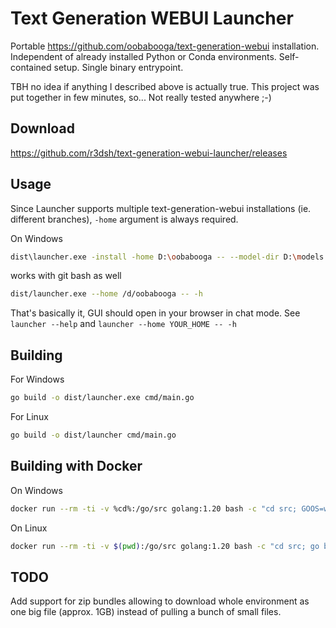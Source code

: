 
# Text Generation WEBUI Launcher

Portable https://github.com/oobabooga/text-generation-webui installation. Independent of already installed Python or Conda environments. Self-contained setup. Single binary entrypoint.

TBH no idea if anything I described above is actually true. This project was put together in few minutes, so... Not really tested anywhere ;-)


## Download

https://github.com/r3dsh/text-generation-webui-launcher/releases

## Usage

Since Launcher supports multiple text-generation-webui installations (ie. different branches), `-home` argument is always required.

On Windows
```bash
dist\launcher.exe -install -home D:\oobabooga -- --model-dir D:\models --chat --auto-launch
```

works with git bash as well
```bash
dist/launcher.exe --home /d/oobabooga -- -h
```

That's basically it, GUI should open in your browser in chat mode.
See `launcher --help` and `launcher --home YOUR_HOME -- -h`

## Building

For Windows
```bash
go build -o dist/launcher.exe cmd/main.go
```

For Linux
```bash
go build -o dist/launcher cmd/main.go
```

## Building with Docker

On Windows
```bash
docker run --rm -ti -v %cd%:/go/src golang:1.20 bash -c "cd src; GOOS=windows go build -o dist/launcher.exe cmd/main.go"
```

On Linux
```bash
docker run --rm -ti -v $(pwd):/go/src golang:1.20 bash -c "cd src; go build -o dist/launcher cmd/main.go"
```

## TODO

Add support for zip bundles allowing to download whole environment as one big file (approx. 1GB) instead of pulling a bunch of small files.
